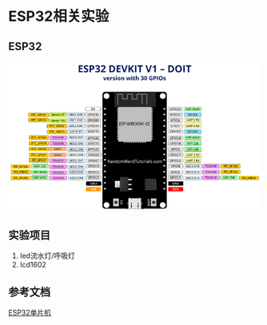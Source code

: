 # ESP32相关实验

## ESP32

![img.png](img.png)


## 实验项目
1. led流水灯/呼吸灯
2. lcd1602

## 参考文档

[ESP32单片机](https://docs.geeksman.com/esp32/#%E7%9B%AE%E5%BD%95-arduino)